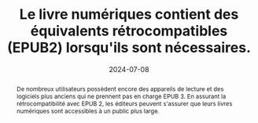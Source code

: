---
N: 
Rubrique: 
title: Le livre numériques contient des équivalents rétrocompatibles (EPUB2)  lorsqu'ils sont nécessaires. 
detail:  
abstract: "De nombreux utilisateurs possèdent encore des appareils de lecture et des logiciels plus anciens qui ne prennent pas en charge EPUB 3. En assurant la rétrocompatibilité avec EPUB 2, les éditeurs peuvent s'assurer que leurs livres numériques sont accessibles à un public plus large."
categories: ["rétrocompatibilité"]
agrege: O0000-E086
opquast: 'N/A'
indiceebook: '86'
description: "Règle n° 086"
before: "085"
weight: "086"
after: "087"
actif: '1'
layout: rules
date: 2024-07-08
tags: ["Durabilité", "Interopérabilité"]
objectif: ["Assurer la lecture sur des appareils anciens"]
Meo: ["Utiliser la metadonnée de couverture EPUB2", 
"Inclure une table des matières au format « toc.ncx »", 
"Ajouter les guides EPUB2 pour convertir les landmarks EPUB3", 
"Prévoir des fallbacks pour les interactions HTML5", 
"appliquer un reset aux éléments HTML5 utilisés afin qu’ils ne posent pas problème pour les solutions qui ne les supportent pas", 
"Placer les media queries dans une feuille CSS distincte"]
Controle: ["Vérifier la présence dans le fichier 'opf' de la métadonnée 'cover'", 
"Vérifier la présence d'un fichier toc.ncx", 
"Vérifier la présence d'une section <guide> dans le fichier opf", 
"Vérifier la présence de contenus de substitution pour les éléments HTML5", 
"Vérifier la présence d'informations css pour les éléments HTML5 (article, aside, details, figure, figcaption, footer, header, nav, section)", 
"Vérifier la séparation des feuilles CSS si la mise en page est réalisée à l'aide de media queries"]
epubcheck: 
ace: 
humancheck: true
Source: ["SNE"]
Referentiel: ["EPUB 2.0.1&nbsp;: https://idpf.org/epub/201"]
steps: ["Fabrication"]
---